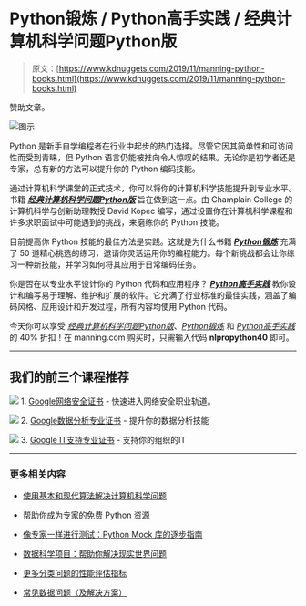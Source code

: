 # Python锻炼 / Python高手实践 / 经典计算机科学问题Python版

> 原文：[https://www.kdnuggets.com/2019/11/manning-python-books.html](https://www.kdnuggets.com/2019/11/manning-python-books.html)

赞助文章。

![图示](../Images/0529fa8cafd7765c693545b51e6ff96a.png)

Python 是新手自学编程者在行业中起步的热门选择。尽管它因其简单性和可访问性而受到青睐，但 Python 语言仍能被推向令人惊叹的结果。无论你是初学者还是专家，总有新的方法可以提升你的 Python 编码技能。

通过计算机科学课堂的正式技术，你可以将你的计算机科学技能提升到专业水平。书籍 [***经典计算机科学问题Python版***](https://www.manning.com/books/classic-computer-science-problems-in-python) 旨在做到这一点。由 Champlain College 的计算机科学与创新助理教授 David Kopec 编写，通过设置你在计算机科学课程和许多求职面试中可能遇到的挑战，来磨练你的 Python 技能。

目前提高你 Python 技能的最佳方法是实践。这就是为什么书籍 [***Python锻炼***](https://www.manning.com/books/python-workout) 充满了 50 道精心挑选的练习，邀请你灵活运用你的编程能力。每个新挑战都会让你练习一种新技能，并学习如何将其应用于日常编码任务。

你是否在以专业水平设计你的 Python 代码和应用程序？ [***Python高手实践***](https://www.manning.com/books/practices-of-the-python-pro) 教你设计和编写易于理解、维护和扩展的软件。它充满了行业标准的最佳实践，涵盖了编码风格、应用设计和开发过程，所有内容均使用 Python 代码。

今天你可以享受 [*经典计算机科学问题Python版*](https://www.manning.com/books/classic-computer-science-problems-in-python)、[*Python锻炼*](https://www.manning.com/books/python-workout) 和 [*Python高手实践*](https://www.manning.com/books/practices-of-the-python-pro) 的 40% 折扣！在 manning.com 购买时，只需输入代码 **nlpropython40** 即可。

* * *

## 我们的前三个课程推荐

![](../Images/0244c01ba9267c002ef39d4907e0b8fb.png) 1\. [Google网络安全证书](https://www.kdnuggets.com/google-cybersecurity) - 快速进入网络安全职业轨道。

![](../Images/e225c49c3c91745821c8c0368bf04711.png) 2\. [Google数据分析专业证书](https://www.kdnuggets.com/google-data-analytics) - 提升你的数据分析技能

![](../Images/0244c01ba9267c002ef39d4907e0b8fb.png) 3\. [Google IT支持专业证书](https://www.kdnuggets.com/google-itsupport) - 支持你的组织的IT

* * *

### 更多相关内容

+   [使用基本和现代算法解决计算机科学问题](https://www.kdnuggets.com/2023/11/packt-tackle-computer-science-problems-fundamental-modern-algorithms-machine-learning)

+   [帮助你成为专家的免费 Python 资源](https://www.kdnuggets.com/free-python-resources-that-can-help-you-become-a-pro)

+   [像专家一样进行测试：Python Mock 库的逐步指南](https://www.kdnuggets.com/testing-like-a-pro-a-step-by-step-guide-to-pythons-mock-library)

+   [数据科学项目：帮助你解决现实世界问题](https://www.kdnuggets.com/2022/11/data-science-projects-help-solve-real-world-problems.html)

+   [更多分类问题的性能评估指标](https://www.kdnuggets.com/2020/04/performance-evaluation-metrics-classification.html)

+   [常见数据问题（及解决方案）](https://www.kdnuggets.com/2022/02/common-data-problems-solutions.html)
